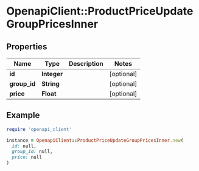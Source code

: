 # OpenapiClient::ProductPriceUpdateGroupPricesInner

## Properties

| Name | Type | Description | Notes |
| ---- | ---- | ----------- | ----- |
| **id** | **Integer** |  | [optional] |
| **group_id** | **String** |  | [optional] |
| **price** | **Float** |  | [optional] |

## Example

```ruby
require 'openapi_client'

instance = OpenapiClient::ProductPriceUpdateGroupPricesInner.new(
  id: null,
  group_id: null,
  price: null
)
```

